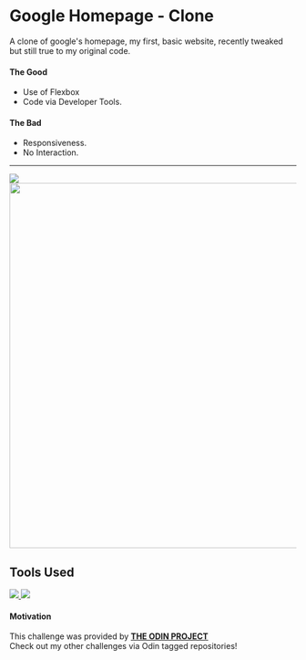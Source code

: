 # Google Homepage - Clone
A clone of google's homepage, my first, basic website, recently tweaked but still true to my original code.

#### The Good
- Use of Flexbox
- Code via Developer Tools.

#### The Bad
- Responsiveness.
- No Interaction.

<hr />

<a href="https://coldlombax.github.io/Odin-Google-Homepage/" target="blank"> 
  <img src="https://img.shields.io/badge/DEMO-lightgreen?label=Google-Homepage&style=for-the-badge&logo=html5">
</a>
<div>
  <img src="https://user-images.githubusercontent.com/73673516/122217124-0395b280-cea5-11eb-9217-7e84e079c821.png" width=640>
</div>

## Tools Used
<p align = "left">
  <a href="https://developer.mozilla.org/en-US/docs/Glossary/HTML5" target="blank"> 
    <img src="https://img.shields.io/badge/html5-333?label=&style=for-the-badge&logo=html5">
  </a>
   <a href="https://developer.mozilla.org/en-US/docs/Web/CSS" target="blank"> 
    <img src="https://img.shields.io/badge/css3-333?label=&style=for-the-badge&logo=css3">
  </a>
</p>

#### Motivation
This challenge was provided by [**THE ODIN PROJECT**](https://www.theodinproject.com/paths/foundations/courses/foundations/lessons/html-css)<br>
Check out my other challenges via Odin tagged repositories!



